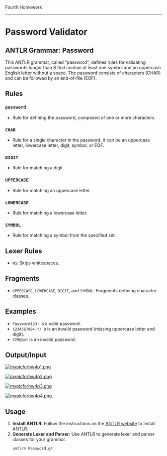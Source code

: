 Fourth Homework
***************************
# Password Validator
## ANTLR Grammar: Password

This ANTLR grammar, called "password", defines rules for validating passwords longer than 8 that contain at least one symbol and an uppercase English letter without a space. The password consists of characters (CHAR) and can be followed by an end-of-file (EOF).
## Rules

### `password`
- Rule for defining the password, composed of one or more characters.

### `CHAR`
- Rule for a single character in the password. It can be an uppercase letter, lowercase letter, digit, symbol, or EOF.

### `DIGIT`
- Rule for matching a digit.

### `UPPERCASE`
- Rule for matching an uppercase letter.

### `LOWERCASE`
- Rule for matching a lowercase letter.

### `SYMBOL`
- Rule for matching a symbol from the specified set.

## Lexer Rules

- `WS`: Skips whitespaces.

## Fragments

- `UPPERCASE`, `LOWERCASE`, `DIGIT`, and `SYMBOL`: Fragments defining character classes.

## Examples

- `Password123!` is a valid password.
- `123456789+-*/ D` is an invalid password (missing uppercase letter and digit).
- `SYM@bol` is an invalid password.


## Output/Input

[![mypicforhw4p1.png](https://i.postimg.cc/8zP0ML2Q/mypicforhw4p1.png)](https://postimg.cc/2VMGfLj2)

[![mypicforhw4p2.png](https://i.postimg.cc/59LTV4BG/mypicforhw4p2.png)](https://postimg.cc/s1fwPR09)

[![mypicforhw4p3.png](https://i.postimg.cc/Hkpfzq7N/mypicforhw4p3.png)](https://postimg.cc/BXVYQwp5)

[![mypicforhw4p4.png](https://i.postimg.cc/Prmj2bVC/mypicforhw4p4.png)](https://postimg.cc/CzLXK8g0)

## Usage

1. **Install ANTLR:** Follow the instructions on the [ANTLR website](https://www.antlr.org/) to install ANTLR.
2. **Generate Lexer and Parser:** Use ANTLR to generate lexer and parser classes for your grammar.
   ```bash
   antlr4 Password.g4
   

